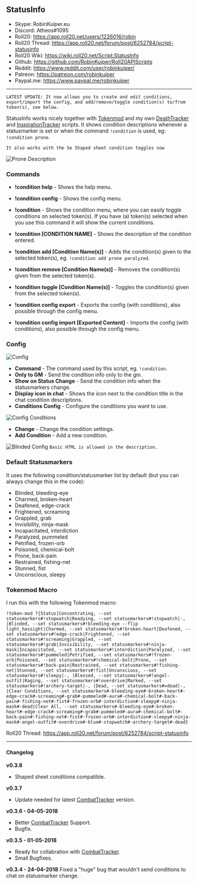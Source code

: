 ## StatusInfo

* Skype: RobinKuiper.eu
* Discord: Atheos#1095
* Roll20: https://app.roll20.net/users/1226016/robin
* Roll20 Thread: https://app.roll20.net/forum/post/6252784/script-statusinfo
* Roll20 Wiki: https://wiki.roll20.net/Script:StatusInfo
* Github: https://github.com/RobinKuiper/Roll20APIScripts
* Reddit: https://www.reddit.com/user/robinkuiper/
* Patreon: https://patreon.com/robinkuiper
* Paypal.me: https://www.paypal.me/robinkuiper

---

```
LATEST UPDATE: It now allows you to create and edit conditions, export/import the config, and add/remove/toggle condition(s) to/from token(s), see below.
```

StatusInfo works nicely together with [Tokenmod](https://app.roll20.net/forum/post/4225825/script-update-tokenmod-an-interface-to-adjusting-properties-of-a-token-from-a-macro-or-the-chat-area/?pageforid=4225825#post-4225825) and my own [DeathTracker](https://github.com/RobinKuiper/Roll20APIScripts/tree/master/DeathTracker) and [InspirationTracker](https://github.com/RobinKuiper/Roll20APIScripts/tree/master/InspirationTracker) scripts.
It shows condition descriptions whenever a statusmarker is set or when the command `!condition` is used, eg: `!condition prone`.

`It also works with the 5e Shaped sheet condition toggles now`

![Prone Description](https://i.imgur.com/UpBHjVh.png "Prone Description")

### Commands

* **!condition help** - Shows the help menu.
* **!condition config** - Shows the config menu.
* **!condition** - Shows the condition menu, where you can easily toggle conditions on selected token(s). If you have (a) token(s) selected when you use this command it will show the current conditions.
* **!condition [CONDITION NAME]** - Shows the description of the condition entered.

* **!condition add [Condition Name(s)]** - Adds the condition(s) given to the selected token(s), eg. `!condition add prone paralyzed`.
* **!condition remove [Condition Name(s)]** - Removes the condition(s) given from the selected token(s).
* **!condition toggle [Condition Name(s)]** - Toggles the condition(s) given from the selected token(s).

* **!condition config export** - Exports the config (with conditions), also possible through the config menu.
* **!condition config import [Exported Content]** - Imports the config (with conditions), also possible through the config menu.

### Config
![Config](https://i.imgur.com/y9DlZB6.png "Config")

* **Command** - The command used by this script, eg. `!condition`.
* **Only to GM** - Send the condition info only to the gm.
* **Show on Status Change** - Send the condition info when the statusmarkers change.
* **Display icon in chat** - Shows the icon next to the condition title in the chat condition descriptions.
* **Conditions Config** - Configure the conditions you want to use.

![Config Conditions](https://i.imgur.com/Ssb4EcW.png "Config Conditions")
* **Change** - Change the condition settings.
* **Add Condition** - Add a new condition.

![Blinded Config](https://i.imgur.com/ENFgQmF.png "Blinded Config")
`Basic HTML is allowed in the description.`

### Default Statusmarkers
It uses the following condition/statusmarker list by default (but you can always change this in the code):

* Blinded, bleeding-eye
* Charmed, broken-heart
* Deafened, edge-crack
* Frightened, screaming
* Grappled, grab
* Invisibility, ninja-mask
* Incapacitated, interdiction
* Paralyzed, pummeled
* Petrified, frozen-orb
* Poisoned, chemical-bolt
* Prone, back-pain
* Restrained, fishing-net
* Stunned, fist
* Unconscious, sleepy

### Tokenmod Macro
I run this with the following Tokenmod macro:

```
!token-mod ?{Status|Concentrating, --set statusmarkers#!stopwatch|Readying, --set statusmarkers#!stopwatch|-, |Blinded, --set statusmarkers#!bleeding-eye --flip light_hassight|Charmed, --set statusmarkers#!broken-heart|Deafened, --set statusmarkers#!edge-crack|Frightened, --set statusmarkers#!screaming|Grappled, --set statusmarkers#!grab|Invisibility, --set statusmarkers#!ninja-mask|Incapacitated, --set statusmarkers#!interdiction|Paralyzed, --set statusmarkers#!pummeled|Petrified, --set statusmarkers#!frozen-orb|Poisoned, --set statusmarkers#!chemical-bolt|Prone, --set statusmarkers#!back-pain|Restrained, --set statusmarkers#!fishing-net|Stunned, --set statusmarkers#!fist|Unconscious, --set statusmarkers#!sleepy|-, |Blessed, --set statusmarkers#!angel-outfit|Raging, --set statusmarkers#!overdrive|Marked, --set statusmarkers#!archery-target|-, |Dead, --set statusmarkers#=dead|-, |Clear Conditions, --set statusmarkers#-bleeding-eye#-broken-heart#-edge-crack#-screaming#-grab#-pummeled#-aura#-chemical-bolt#-back-pain#-fishing-net#-fist#-frozen-orb#-interdiction#-sleepy#-ninja-mask#-dead|Clear All, --set statusmarkers#-bleeding-eye#-broken-heart#-edge-crack#-screaming#-grab#-pummeled#-aura#-chemical-bolt#-back-pain#-fishing-net#-fist#-frozen-orb#-interdiction#-sleepy#-ninja-mask#-angel-outfit#-overdrive#-blue#-stopwatch#-archery-target#-dead}
```

Roll20 Thread: https://app.roll20.net/forum/post/6252784/script-statusinfo

---

#### Changelog
**v0.3.8**
* Shaped sheet conditions compatible.

**v0.3.7**
* Update needed for latest [CombatTracker](https://github.com/RobinKuiper/Roll20APIScripts/tree/master/CombatTracker) version.

**v0.3.6 - 04-05-2018**
* Better [CombatTracker](https://github.com/RobinKuiper/Roll20APIScripts/tree/master/CombatTracker) Support.
* Bugfix.

**v0.3.5 - 01-05-2018**
* Ready for collabration with [CombatTracker](https://github.com/RobinKuiper/Roll20APIScripts/tree/master/CombatTracker).
* Small Bugfixes.

**v0.3.4 - 24-04-2018**
Fixed a "huge" bug that wouldn't send conditions to chat on statusmarker change.